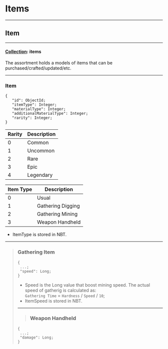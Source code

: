 # Items

---

## Item

---

#### <u>Collection</u>: items

The assortment holds a models of items that can be purchased/crafted/updated/etc.

---

### Item

```
{
   "id": ObjectId;
   "itemType": Integer;
   "materialType": Integer;
   "additionalMaterialType": Integer;
   "rarity": Integer;
}
```

| Rarity | Description |
|--------|-------------|
| 0      | Common      |
| 1      | Uncommon    |
| 2      | Rare        |
| 3      | Epic        |
| 4      | Legendary   |

| Item Type | Description       |
|-----------|-------------------|
| 0         | Usual             |
| 1         | Gathering Digging |
| 2         | Gathering Mining  |
| 3         | Weapon Handheld   |

- ItemType is stored in NBT.

---

> ### Gathering Item
> ```
> {
>  ...;
>  "speed": Long;
> }
> ``` 
> - Speed is the Long value that boost mining speed. The actual speed of gatherig is calculated
    as: <br/> `Gathering Time` = `Hardness` / `Speed` / `10`;
> - ItemSpeed is stored in NBT.
> ---
>
> > ### Weapon Handheld
> ```
> {
>  ...;
>  "damage": Long;
> }
> ```